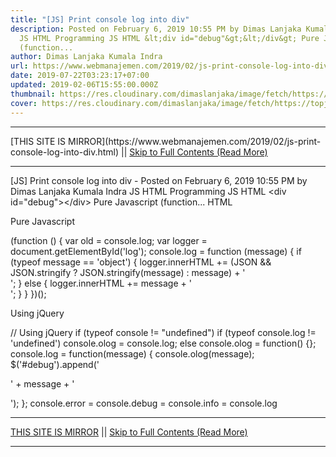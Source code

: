 ```yaml
---
title: "[JS] Print console log into div"
description: Posted on February 6, 2019 10:55 PM by Dimas Lanjaka Kumala Indra
  JS HTML Programming JS HTML &lt;div id="debug"&gt;&lt;/div&gt; Pure Javascript
  (function...
author: Dimas Lanjaka Kumala Indra
url: https://www.webmanajemen.com/2019/02/js-print-console-log-into-div.html
date: 2019-07-22T03:23:17+07:00
updated: 2019-02-06T15:55:00.000Z
thumbnail: https://res.cloudinary.com/dimaslanjaka/image/fetch/https://topjavatutorial.com/wp-content/uploads/2016/08/consolelog.png
cover: https://res.cloudinary.com/dimaslanjaka/image/fetch/https://topjavatutorial.com/wp-content/uploads/2016/08/consolelog.png
---
```


<hr/> [THIS SITE IS MIRROR](https://www.webmanajemen.com/2019/02/js-print-console-log-into-div.html) || <a href="https://www.webmanajemen.com/2019/02/js-print-console-log-into-div.html" rel="follow" class="button" id="read-more">Skip to Full Contents (Read More)</a> <hr/> [JS] Print console log into div - Posted on February 6, 2019 10:55 PM by Dimas Lanjaka Kumala Indra JS HTML Programming JS HTML &lt;div id="debug"&gt;&lt;/div&gt; Pure Javascript (function... HTML

<div id="debug"></div>

Pure Javascript

(function () {
    var old = console.log;
    var logger = document.getElementById('log');
    console.log = function (message) {
        if (typeof message == 'object') {
            logger.innerHTML += (JSON && JSON.stringify ? JSON.stringify(message) : message) + '<br />';
        } else {
            logger.innerHTML += message + '<br />';
        }
    }
})();

Using jQuery

// Using jQuery
if (typeof console  != "undefined") 
    if (typeof console.log != 'undefined')
        console.olog = console.log;
    else
        console.olog = function() {};
console.log = function(message) {
    console.olog(message);
    $('#debug').append('<p>' + message + '</p>');
};
console.error = console.debug = console.info =  console.log <hr/> [THIS SITE IS MIRROR](https://www.webmanajemen.com/2019/02/js-print-console-log-into-div.html) || <a href="https://www.webmanajemen.com/2019/02/js-print-console-log-into-div.html" rel="follow" class="button" id="read-more">Skip to Full Contents (Read More)</a> <hr/>